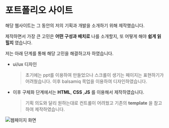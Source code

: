 # 포트폴리오 사이트

해당 웹사이트는 그 동안의 저의 기획과 개발을 소개하기 위해  제작했습니다.  

제작하면서 가장 큰 고민은  **어떤 구성과 배치로** 나를 소개할지, 또  어떻게 해야 **쉽게 읽힐지** 였습니다. 

저는 아래 단계를 통해 해당 고민을 해결하고자 하였습니다.


- ui/ux 디자인
	> 초기에는 ppt를 이용하여 만들었으나 스크롤이 생기는 페이지는 표현하기가 어려웠습니다.
	> 이후 balsamiq 목업을 이용하여 디자인하였습니다.

- 이후 구체화 단계에서는  **HTML**, **CSS** ,**JS** 를 이용해서 제작하였습니다.
	> 기획 의도와 달리 원하는대로 컨트롤이 어려웠고 기존의  **template** 을 참고하여 제작하였습니다.

![웹페이지 화면](https://user-images.githubusercontent.com/95206325/150680159-af4308f4-4c56-4e07-a1cf-fbd04611cc5c.jpg)
